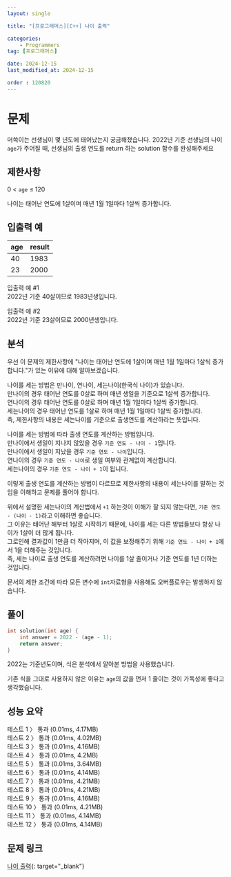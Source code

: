 ```yaml
---
layout: single

title: "[프로그래머스][C++] 나이 출력"

categories:
    - Programmers
tag: [프로그래머스]

date: 2024-12-15
last_modified_at: 2024-12-15

order : 120820
---
```


# 문제

머쓱이는 선생님이 몇 년도에 태어났는지 궁금해졌습니다. 2022년 기준 선생님의 나이 `age`가 주어질 때, 선생님의 출생 연도를 return 하는 solution 함수를 완성해주세요

## 제한사항

0 < `age` ≤ 120

나이는 태어난 연도에 1살이며 매년 1월 1일마다 1살씩 증가합니다.

## 입출력 예

|age|result|
|---|---|
|40|1983|
|23|2000|

입출력 예 #1  
2022년 기준 40살이므로 1983년생입니다.

입출력 예 #2  
2022년 기준 23살이므로 2000년생입니다.

## 분석

우선 이 문제의 제한사항에 "나이는 태어난 연도에 1살이며 매년 1월 1일마다 1살씩 증가합니다."가 있는 이유에 대해 알아보겠습니다.

나이를 세는 방법은 만나이, 연나이, 세는나이(한국식 나이)가 있습니다.  
만나이의 경우 태어난 연도를 0살로 하며 매년 생일을 기준으로 1살씩 증가합니다.  
연나이의 경우 태어난 연도를 0살로 하며 매년 1월 1일마다 1살씩 증가합니다.  
세는나이의 경우 태어난 연도를 1살로 하며 매년 1월 1일마다 1살씩 증가합니다.  
즉, 제한사항의 내용은 세는나이를 기준으로 출생연도를 계산하라는 뜻입니다.

나이를 세는 방법에 따라 출생 연도를 계산하는 방법입니다.  
만나이에서 생일이 지나지 않았을 경우 ``기준 연도 - 나이 - 1``입니다.  
만나이에서 생일이 지났을 경우 ``기준 연도 - 나이``입니다.  
연나이의 경우 ``기준 연도 - 나이``로 생일 여부와 관계없이 계산합니다.  
세는나이의 경우 ``기준 연도 - 나이 + 1``이 됩니다.

이렇게 출생 연도를 계산하는 방법이 다르므로 제한사항의 내용이 세는나이를 말하는 것임을 이해하고 문제를 풀어야 합니다.  

위에서 설명한 세는나이의 계산법에서 `+1` 하는것이 이해가 잘 되지 않는다면, ``기준 연도 - (나이 - 1)``라고 이해하면 좋습니다.  
그 이유는 태어난 해부터 1살로 시작하기 때문에, 나이를 세는 다른 방법들보다 항상 나이가 1살이 더 많게 됩니다.  
그로인해 결과값이 1만큼 더 작아지며, 이 값을 보정해주기 위해 ``기준 연도 - 나이 + 1``에서 1을 더해주는 것입니다.  
즉, 세는 나이로 출생 연도를 계산하려면 나이를 1살 줄이거나 기준 연도를 1년 더하는 것입니다.

문서의 제한 조건에 따라 모든 변수에 `int`자료형을 사용해도 오버플로우는 발생하지 않습니다.

## 풀이

```cpp
int solution(int age) {
    int answer = 2022 - (age - 1);
    return answer;
}
```

2022는 기준년도이며, 식은 분석에서 알아본 방법을 사용했습니다.

기존 식을 그대로 사용하지 않은 이유는 `age`의 값을 먼저 1 줄이는 것이 가독성에 좋다고 생각했습니다.

## 성능 요약

테스트 1 〉	통과 (0.01ms, 4.17MB)  
테스트 2 〉	통과 (0.01ms, 4.02MB)  
테스트 3 〉	통과 (0.01ms, 4.16MB)  
테스트 4 〉	통과 (0.01ms, 4.2MB)  
테스트 5 〉	통과 (0.01ms, 3.64MB)  
테스트 6 〉	통과 (0.01ms, 4.14MB)  
테스트 7 〉	통과 (0.01ms, 4.21MB)  
테스트 8 〉	통과 (0.01ms, 4.21MB)  
테스트 9 〉	통과 (0.01ms, 4.16MB)  
테스트 10 〉 통과 (0.01ms, 4.21MB)  
테스트 11 〉 통과 (0.01ms, 4.14MB)  
테스트 12 〉 통과 (0.01ms, 4.14MB)

## 문제 링크

[나이 출력](https://school.programmers.co.kr/learn/courses/30/lessons/120820){: target="_blank"}